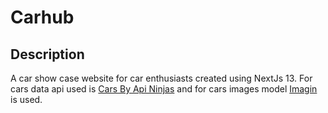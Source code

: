 # Carhub

## Description

A car show case website for car enthusiasts created using NextJs 13. For cars data api used is [Cars By Api Ninjas](https://rapidapi.com/apininjas/api/cars-by-api-ninjas) and for cars images model [Imagin](https://www.imaginstudio.com/solutions/api) is used.
